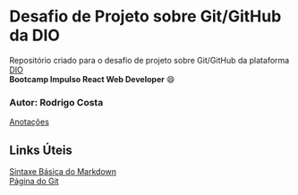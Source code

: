 # Desafio de Projeto sobre Git/GitHub da DIO

Repositório criado para o desafio de projeto sobre Git/GitHub da plataforma [DIO](https://digitalinnovation.one)<br>
**Bootcamp Impulso React Web Developer** :smile:

### Autor: Rodrigo Costa

[Anotações](Introdução%20ao%20Git%20e%20ao%20GitHub/GIT.txt)

## Links Úteis

[Sintaxe Básica do Markdown](https://www.markdownguide.org/basic-syntax)<br>
[Página do Git](https://git-scm.com)

